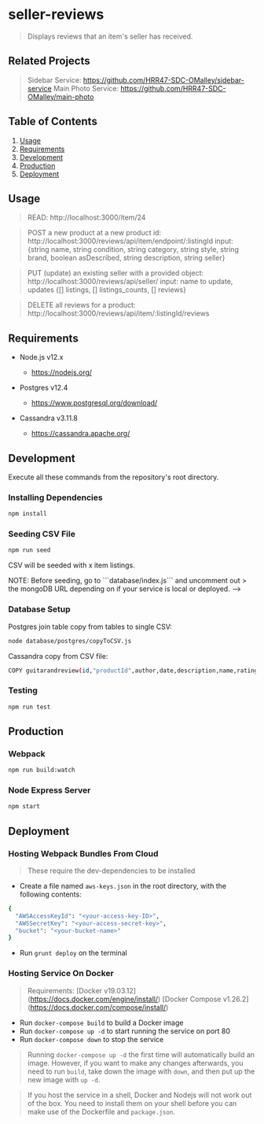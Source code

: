 # seller-reviews
> Displays reviews that an item's seller has received.

## Related Projects

> Sidebar Service: https://github.com/HRR47-SDC-OMalley/sidebar-service
> Main Photo Service: https://github.com/HRR47-SDC-OMalley/main-photo

## Table of Contents

1. [Usage](#Usage)
2. [Requirements](#Requirements)
3. [Development](#Development)
4. [Production](#Production)
5. [Deployment](#Deployment)

## Usage
<!-- Legacy port: 2625 -->
> READ: http://localhost:3000/item/24

> POST a new product at a new product id: http://localhost:3000/reviews/api/item/endpoint/:listingId
>input: {string name, string condition, string category, string style, string brand, boolean asDescribed, string description, string seller}

>PUT (update) an existing seller with a provided object: http://localhost:3000/reviews/api/seller/
>input: name to update, updates {[] listings, [] listings_counts, [] reviews}

>DELETE all reviews for a product: http://localhost:3000/reviews/api/item/:listingId/reviews


## Requirements

- Node.js v12.x
  - https://nodejs.org/

- Postgres v12.4
  - https://www.postgresql.org/download/

- Cassandra v3.11.8
  - https://cassandra.apache.org/

<!-- - MongoDB v4.2.7
  - https://www.mongodb.com/ -->

## Development

Execute all these commands from the repository's root directory.

### Installing Dependencies

```sh
npm install
```
### Seeding CSV File

```sh
npm run seed
```

CSV will be seeded with x item listings.

<!--> NOTE: Before seeding, go to ```database/index.js``` and uncomment out
> the mongoDB URL depending on if your service is local or deployed. -->

### Database Setup

Postgres join table copy from tables to single CSV:
```sh
node database/postgres/copyToCSV.js
```

Cassandra copy from CSV file:
```sh
COPY guitarandreview(id,"productId",author,date,description,name,rating) FROM '~/Documents/projects/hrr47-sdc-omalley.nosync/Reviews-Service/database/seedFiles/guitarsAndReviews.csv' WITH DELIMITER=',' AND HEADER=TRUE;
```

### Testing

```sh
npm run test
```

## Production

### Webpack

```sh
npm run build:watch
```

### Node Express Server

```sh
npm start
```

## Deployment

### Hosting Webpack Bundles From Cloud
> These require the dev-dependencies to be installed

- Create a file named ```aws-keys.json``` in the root directory, with the following contents:
```sh
{
  "AWSAccessKeyId": "<your-access-key-ID>",
  "AWSSecretKey": "<your-access-secret-key>",
  "bucket": "<your-bucket-name>"
}
```

- Run ```grunt deploy``` on the terminal

### Hosting Service On Docker
> Requirements:
> [Docker v19.03.12] (https://docs.docker.com/engine/install/)
> [Docker Compose v1.26.2] (https://docs.docker.com/compose/install/)

- Run ```docker-compose build``` to build a Docker image
- Run ```docker-compose up -d``` to start running the service on port 80
- Run ```docker-compose down``` to stop the service

> Running ```docker-compose up -d``` the first time will automatically build an image.
> However, if you want to make any changes afterwards, you need to run ```build```,
> take down the image with ```down```, and then put up the new image with ```up -d```.

> If you host the service in a shell, Docker and Nodejs will not work out of the box.
> You need to install them on your shell before you can make use of the Dockerfile and ```package.json```.
